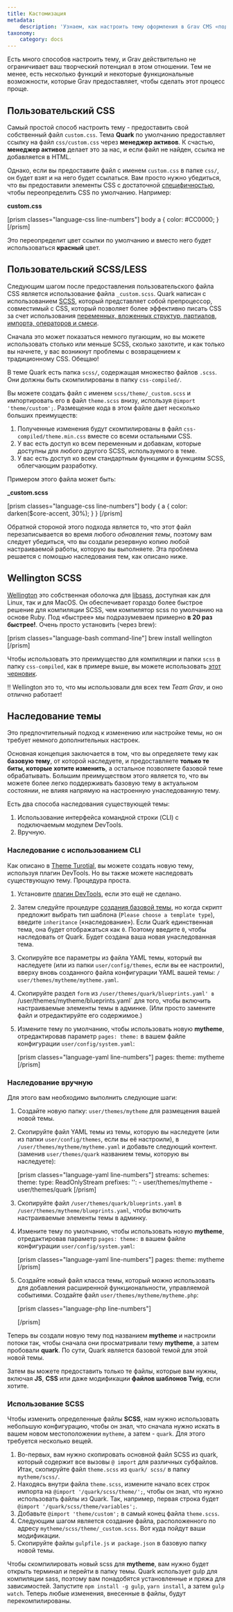 ```yaml
---
title: Кастомизация
metadata:
    description: 'Узнаем, как настроить тему оформления в Grav CMS «под себя».'
taxonomy:
    category: docs
---
```


Есть много способов настроить тему, и Grav действительно не ограничивает ваш творческий потенциал в этом отношении. Тем не менее, есть несколько функций и некоторые функциональные возможности, которые Grav предоставляет, чтобы сделать этот процесс проще.

## Пользовательский CSS

Самый простой способ настроить тему - предоставить свой собственный файл `custom.css`. Тема **Quark** по умолчанию предоставляет ссылку на файл `css/custom.css` через **менеджер активов**. К счастью, **менеджер активов** делает это за нас, и если файл не найден, ссылка не добавляется в HTML.

Однако, если вы предоставите файл с именем `custom.css` в папке `css/`, он будет взят и на него будет ссылаться. Вам просто нужно убедиться, что вы предоставили элементы CSS с достаточной [специфичностью](http://www.smashingmagazine.com/2007/07/27/css-specificity-things-you-should-know/), чтобы переопределить CSS по умолчанию. Например:

**custom.css**

[prism classes="language-css line-numbers"]
body a {
    color: #CC0000;
}
[/prism]

Это переопределит цвет ссылки по умолчанию и вместо него будет использоваться **красный** цвет.

## Пользовательский SCSS/LESS

Следующим шагом после предоставления пользовательского файла CSS является использование файла `_custom.scss`. Quark написан с использованием [SCSS](https://sass-lang.com/), который представляет собой препроцессор, совместимый с CSS, который позволяет более эффективно писать CSS за счет использования [переменных, вложенных структур, партиалов, импорта, операторов и смеси](https://sass-lang.com/guide).

Сначала это может показаться немного пугающим, но вы можете использовать столько или меньше SCSS, сколько захотите, и как только вы начнете, у вас возникнут проблемы с возвращением к традиционному CSS. Обещаю!

В теме Quark есть папка `scss/`, содержащая множество файлов `.scss`. Они должны быть скомпилированы в папку `css-compiled/`.

Вы можете создать файл с именем `scss/theme/_custom.scss` и импортировать его в файл `theme.scss` внизу, используя `@import 'theme/custom';`. Размещение кода в этом файле дает несколько больших преимуществ:

1. Полученные изменения будут скомпилированы в файл `css-compiled/theme.min.css` вместе со всеми остальными CSS.
2. У вас есть доступ ко всем переменным и добавкам, которые доступны для любого другого SCSS, используемого в теме.
3. У вас есть доступ ко всем стандартным функциям и функциям SCSS, облегчающим разработку.

Примером этого файла может быть:

**_custom.scss**

[prism classes="language-css line-numbers"]
body {
    a {
        color: darken($core-accent, 30%);
    }
}
[/prism]

Обратной стороной этого подхода является то, что этот файл перезаписывается во время любого *обновления темы*, поэтому вам следует убедиться, что вы создали резервную копию любой настраиваемой работы, которую вы выполняете. Эта проблема решается с помощью наследования тем, как описано ниже.

## Wellington SCSS

[Wellington](https://github.com/wellington/wellington) это собственная оболочка для [libsass](https://libsass.org/), доступная как для Linux, так и для MacOS. Он обеспечивает гораздо более быстрое решение для компиляции SCSS, чем компилятор scss по умолчанию на основе Ruby. Под «быстрее» мы подразумеваем примерно **в 20 раз быстрее!**. Очень просто установить (через brew):

[prism classes="language-bash command-line"]
brew install wellington
[/prism]

Чтобы использовать это преимущество для компиляции и папки `scss` в папку `css-compiled`, как в примере выше, вы можете использовать [этот черновик](https://gist.github.com/rhukster/bcfe030e419028422d5e7cdc9b8f75a8).

!! Wellington это то, что мы использовали для всех тем _Team Grav_, и оно отлично работает!


## Наследование темы

Это предпочтительный подход к изменению или настройке темы, но он требует немного дополнительных настроек.

Основная концепция заключается в том, что вы определяете тему как **базовую тему**, от которой наследуете, и предоставляете **только те биты, которые хотите изменить**, а остальное позволяете базовой теме обрабатывать. Большим преимуществом этого является то, что вы можете более легко поддерживать базовую тему в актуальном состоянии, не влияя напрямую на настроенную унаследованную тему.

Есть два способа наследования существующей темы:

1. Использование интерфейса командной строки (CLI) с подключаемым модулем DevTools.
2. Вручную.

### Наследование с использованием CLI

Как описано в [Theme Turotial](/themes/theme-tutorial), вы можете создать новую тему, используя плагин DevTools. Но вы также можете наследовать существующую тему. Процедура проста.

1. Установите [плагин DevTools](/themes/theme-tutorial#shag-1-ustanovka-plagina-devtools), если это ещё не сделано.
2. Затем следуйте процедуре [создания базовой темы](/themes/theme-tutorial#shag-2-sozdayte-bazovuyu-temu), но когда скрипт предложит выбрать тип шаблона (`Please choose a template type`), введите `inheritance` («наследование»). Если Quark единственная тема, она будет отображаться как `0`. Поэтому введите `0`, чтобы наследовать от Quark. Будет создана ваша новая унаследованная тема.
4. Скопируйте все параметры из файла YAML темы, который вы наследуете (или из папки `user/config/themes`, если вы ее настроили), вверху вновь созданного файла конфигурации YAML вашей темы: `/ user/themes/mytheme/mytheme.yaml`.
5. Скопируйте раздел `form` из `/user/themes/quark/blueprints.yaml' в `/user/themes/mytheme/blueprints.yaml` для того, чтобы включить настраиваемые элементы темы в админке. (Или просто замените файл и отредактируйте его содержимое.)
6. Измените тему по умолчанию, чтобы использовать новую **mytheme**, отредактировав параметр `pages: theme:` в вашем файле конфигурации `user/config/system.yaml`:

   [prism classes="language-yaml line-numbers"]
   pages:
     theme: mytheme
   [/prism]

### Наследование вручную

Для этого вам необходимо выполнить следующие шаги:

1. Создайте новую папку: `user/themes/mytheme` для размещения вашей новой темы.
2. Скопируйте файл YAML темы из темы, которую вы наследуете (или из папки `user/config/themes`, если вы её настроили), в `/user/themes/mytheme/mytheme.yaml` и добавьте следующий контент. (заменив `user/themes/quark` названием темы, которую вы наследуете):

   [prism classes="language-yaml line-numbers"]
   streams:
     schemes:
       theme:
         type: ReadOnlyStream
         prefixes:
           '':
             - user/themes/mytheme
             - user/themes/quark
   [/prism]

3. Скопируйте файл `/user/themes/quark/blueprints.yaml` в `/user/themes/mytheme/blueprints.yaml`, чтобы включить настраиваемые элементы темы в админку.

4. Измените тему по умолчанию, чтобы использовать новую **mytheme**, отредактировав параметр `pages: theme:` в вашем файле конфигурации `user/config/system.yaml`:

   [prism classes="language-yaml line-numbers"]
   pages:
     theme: mytheme
   [/prism]

5. Создайте новый файл класса темы, который можно использовать для добавления расширенной функциональности, управляемой событиями. Создайте файл `user/themes/mytheme/mytheme.php`:

   [prism classes="language-php line-numbers"]
   <?php
   namespace Grav\Theme;

   class Mytheme extends Quark
   {
       // Some new methods, properties etc.
   }
   ?>
   [/prism]

Теперь вы создали новую тему под названием **mytheme** и настроили потоки так, чтобы сначала они просматривали тему **mytheme**, а затем пробовали **quark**. По сути, Quark является базовой темой для этой новой темы.

Затем вы можете предоставить только те файлы, которые вам нужны, включая **JS**, **CSS** или даже модификации **файлов шаблонов Twig**, если хотите.

### Использование SCSS

Чтобы изменить определенные файлы **SCSS**, нам нужно использовать небольшую конфигурацию, чтобы он знал, что сначала нужно искать в вашем новом местоположении `mytheme`, а затем - `quark`. Для этого требуется несколько вещей.

1. Во-первых, вам нужно скопировать основной файл SCSS из quark, который содержит все вызовы `@ import` для различных субфайлов. Итак, скопируйте файл `theme.scss` из `quark/ scss/` в папку `mytheme/scss/`.
2. Находясь внутри файла `theme.scss`, измените начало всех строк импорта на `@import '/quark/scss/theme/';`, чтобы он знал, что нужно использовать файлы из Quark. Так, например, первая строка будет `@import '/quark/scss/theme/variables';`.
3. Добавьте `@import 'theme/custom';` в самый конец файла `theme.scss`.
3. Следующим шагом является создание файла, расположенного по адресу `mytheme/scss/theme/_custom.scss`. Вот куда пойдут ваши модификации.
4. Скопируйте файлы `gulpfile.js` и` package.json` в базовую папку новой темы.

Чтобы скомпилировать новый scss для **mytheme**, вам нужно будет открыть терминал и перейти в папку темы. Quark использует gulp для компиляции sass, поэтому вам понадобятся установленные и пряжа для зависимостей. Запустите `npm install -g gulp`, `yarn install`, а затем `gulp watch`. Теперь любые изменения, внесенные в файлы, будут перекомпилированы.

